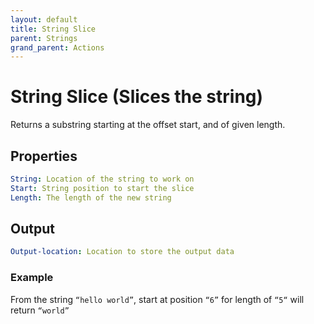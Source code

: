 ```yaml
---
layout: default
title: String Slice
parent: Strings
grand_parent: Actions
---
```

# String Slice (Slices the string)
Returns a substring starting at the offset start, and of given length.

## Properties
```yaml
String: Location of the string to work on
Start: String position to start the slice
Length: The length of the new string
```

## Output
```yaml
Output-location: Location to store the output data
```

### Example
From the string `“hello world”`, start at position `“6”` for length of `“5“` will return `“world”`
